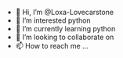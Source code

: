- 👋 Hi, I’m @Loxa-Lovecarstone
- 👀 I’m interested python
- 🌱 I’m currently learning python
- 💞️ I’m looking to collaborate on 
- 📫 How to reach me ...

<!---
Loxa-Lovecarstone/Loxa-Lovecarstone is a ✨ special ✨ repository because its `README.md` (this file) appears on your GitHub profile.
You can click the Preview link to take a look at your changes.
--->
